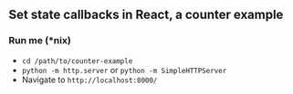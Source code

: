 ## Set state callbacks in React, a counter example

### Run me (\*nix)

- `cd /path/to/counter-example`
- `python -m http.server` or `python -m SimpleHTTPServer`
- Navigate to `http://localhost:8000/`
